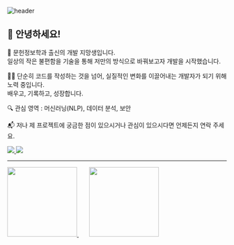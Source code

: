 ![header](https://capsule-render.vercel.app/api?type=venom&height=150&color=gradient&text=Welcome%20to%20👨🏻‍🚀L4N14KE4's%20Github!&fontAlign=50&fontSize=40&textBg=false&animation=fadeIn&section=header&reversal=false&stroke=0D1117&strokeWidth=1)
## 👋 안녕하세요!

🚀 문헌정보학과 출신의 개발 지망생입니다.</br>
일상의 작은 불편함을 기술을 통해 저만의 방식으로 바꿔보고자 개발을 시작했습니다.

👨‍💻 단순히 코드를 작성하는 것을 넘어, 실질적인 변화를 이끌어내는 개발자가 되기 위해 노력 중입니다.</br>배우고, 기록하고, 성장합니다.

🔍 관심 영역 : 머신러닝(NLP), 데이터 분석, 보안

📬 저나 제 프로젝트에 궁금한 점이 있으시거나 관심이 있으시다면 언제든지 연락 주세요.

<a href="https://discord.com/channels/@me" target="_blank"><img src="https://img.shields.io/badge/ligard.-5865F2?style=flat-square&logo=discord&logoColor=FEFEFE"/>
<a href="https://www.instagram.com/l4n14kea/" target="_blank"><img src="https://img.shields.io/badge/ligard.-BC4B7B?style=flat-square&logo=instagram&logoColor=FEFEFE"/>

<hr>

<a href="https://github.com/anuraghazra/github-readme-stats">
  <img src="https://github-readme-stats-laniakeas-projects-6c2d5270.vercel.app/api?username=L4N14KE4&count_private=true&show_icons=true&theme=gotham" height="160"/>
</a>
&nbsp;&nbsp;&nbsp;&nbsp;&nbsp;
<a href="https://solved.ac/c_penguin">
  <img src="http://mazassumnida.wtf/api/v2/generate_badge?boj=c_penguin" height="160"/>
</a>

